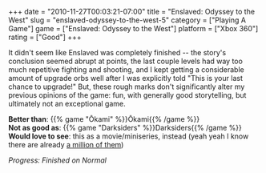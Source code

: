 +++
date = "2010-11-27T00:03:21-07:00"
title = "Enslaved: Odyssey to the West"
slug = "enslaved-odyssey-to-the-west-5"
category = ["Playing A Game"]
game = ["Enslaved: Odyssey to the West"]
platform = ["Xbox 360"]
rating = ["Good"]
+++

It didn't seem like Enslaved was completely finished -- the story's conclusion seemed abrupt at points, the last couple levels had way too much repetitive fighting and shooting, and I kept getting a considerable amount of upgrade orbs well after I was explicitly told "This is your last chance to upgrade!"  But, these rough marks don't significantly alter my previous opinions of the game: fun, with generally good storytelling, but ultimately not an exceptional game.

<b>Better than</b>: {{% game "Ōkami" %}}Ōkami{{% /game %}}  
<b>Not as good as</b>: {{% game "Darksiders" %}}Darksiders{{% /game %}}  
<b>Would love to see</b>: this as a movie/miniseries, instead (yeah yeah I know there are already <a href="http://en.wikipedia.org/wiki/List_of_media_adaptations_of_Journey_to_the_West">a million of them</a>)

<i>Progress: Finished on Normal</i>
